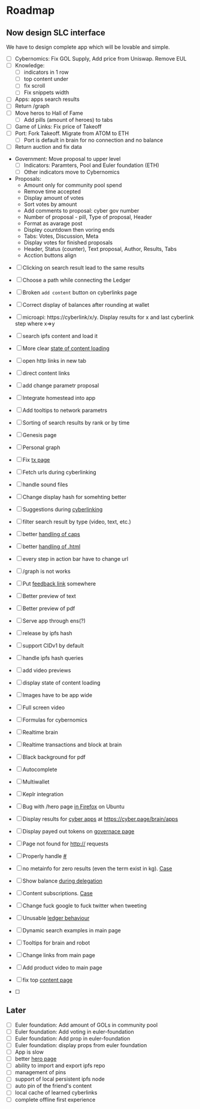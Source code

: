 # Roadmap



## Now design SLC interface

We have to design complete app which will be lovable and simple.

- [ ] Cybernomics: Fix GOL Supply, Add price from Uniswap. Remove EUL
- [ ] Knowledge: 
  - [ ] indicators in 1 row
  - [ ] top content under
  - [ ] fix scroll
  - [ ] Fix snippets width
- [ ] Apps: apps search results
- [ ] Return /graph
- [ ] Move heros to Hall of Fame
  - [ ] Add pills (amount of heroes) to tabs 
- [ ] Game of Links: Fix price of Takeoff
- [ ] Port: Fork Takeoff. Migrate from ATOM to ETH
  - [ ] Port is default in brain for no connection and no balance
- [ ] Return auction and fix data
- Government: Move proposal to upper level
  - [ ] Indicators: Paramters, Pool and Euler foundation (ETH)
  - [ ] Other indicators move to Cybernomics
- Proposals: 
  - Amount only for community pool spend
  - Remove time accepted
  - Display amount of votes
  - Sort votes by amount
  - Add comments to proposal: cyber gov number
  - Number of proposal - pill, Type of proposal, Header
  - Format as avarage post
  - Displey countdown then voring ends
  - Tabs: Votes, Discussion, Meta
  - Display votes for finished proposals
  - Header, Status (counter), Text proposal, Author, Results, Tabs
  - Acction buttons align
 
- [ ] Clicking on search result lead to the same results
- [ ] Choose a path while connecting the Ledger
- [ ] Broken `add content` button on cyberlinks page
- [ ] Correct display of balances after rounding at wallet

- [ ] microapi: https://cyberlink/x/y. Display results for x and last cyberlink step where x=>y
- [ ] search ipfs content and load it
- [ ] More clear [state of content loading](https://cyber.page/ipfs/QmZmKsmPPN9eyo5PuAytAZSDfjmo61Jgq7NsXi9T8Kw6tD)
- [ ] open http links in new tab
- [ ] direct content links
- [ ] add change parametr proposal
- [ ] Integrate homestead into app
- [ ] Add tooltips to network parametrs
- [ ] Sorting of search results by rank or by time
- [ ] Genesis page
- [ ] Personal graph
- [ ] Fix [tx page](https://cyber.page/ipfs/QmXihdHhwdFYu9A3navRgucGkcwsSo2oaVt25fTRL4fgky)
- [ ] Fetch urls during cyberlinking
- [ ] handle sound files
- [ ] Change display hash for somehting better
- [ ] Suggestions during [cyberlinking](https://cyber.page/ipfs/QmUbTfAWWBVkeZ8Z22pBjdihmdzWQXaDdfnvqWYaKZFzP8)
- [ ] filter search result by type (video, text, etc.)
- [ ] better [handling of caps](https://cyber.page/ipfs/QmYEt4fUtnArkmhjakHhCNEj3uMjjrGMjp4Mo3W4jDnW1S)
- [ ] better [handling of .html](https://cyber.page/ipfs/QmVcsGt6LXEYTxZi7kW5RMA1bPDTT2xM76vGKtz53unWky)
- [ ] every step in action bar have to change url
- [ ] /graph is not works
- [ ] Put [feedback link](https://cyber.page/search/cyber.page%20feedback) somewhere
- [ ] Better preview of text
- [ ] Better preview of pdf
- [ ] Serve app through ens(?)
- [ ] release by ipfs hash
- [ ] support CIDv1 by default
- [ ] handle ipfs hash queries
- [ ] add video previews
- [ ] display state of content loading
- [ ] Images have to be app wide
- [ ] Full screen video
- [ ] Formulas for cybernomics
- [ ] Realtime brain
- [ ] Realtime transactions and block at brain
- [ ] Black background for pdf
- [ ] Autocomplete
- [ ] Multiwallet
- [ ] Keplr integration
- [ ] Bug with /hero page [in Firefox](https://cyber.page/ipfs/QmTgCxsebQ2T73tjwcTgWGp5VXn5admwSZWaUqTddaoVcp) on Ubuntu
- [ ] Display results for [cyber apps](https://cyber.page/search/cyber%20apps) at https://cyber.page/brain/apps
- [ ] Display payed out tokens on [governace page](https://cyber.page/governance)
- [ ] Page not found for [http://](https://anchor.fm/citizencosmos) requests
- [ ] Properly handle [#](https://cyber.page/search/#fuckthesystem)
- [ ] no metainfo for zero results (even the term exist in kg). [Case](https://cyber.page/ipfs/QmdmugXiUKNEQhHRvtJXakyVYAcMagmHzG1nZdhGXGbJnY)
- [ ] Show balance [during delegation](https://cyber.page/ipfs/QmdCnL52rKPAFRJX4q8gzcdjVmFSZMmbgQ5eU5q6ZgnjkY)
- [ ] Content subscriptions. [Case](https://cyber.page/ipfs/QmdmugXiUKNEQhHRvtJXakyVYAcMagmHzG1nZdhGXGbJnY)
- [ ] Change fuck google to fuck twitter when tweeting
- [ ] Unusable [ledger behaviour](https://cyber.page/ipfs/QmTFDPjJyNgCt8MqvbxLCmD4GriiWgaMVL7qSTWDCH5qek)

- [ ] Dynamic search examples in main page
- [ ] Tooltips for brain and robot
- [ ] Change links from main page
- [ ] Add product video to main page
- [ ] fix top [content page](https://cyber.page/gol/content)
- [ ]

## Later

- [ ] Euler foundation: Add amount of GOLs in community pool
- [ ] Euler foundation: Add voting in euler-foundation
- [ ] Euler foundation: Add prop in euler-foundation
- [ ] Euler foundation: display props from euler foundation
- [ ] App is slow
- [ ] better [hero page](https://cyber.page/search/Better%20hero%20page)
- [ ] ability to import and export ipfs repo
- [ ] management of pins
- [ ] support of local persistent ipfs node
- [ ] auto pin of the friend's content
- [ ] local cache of learned cyberlinks
- [ ] complete offline first experience
